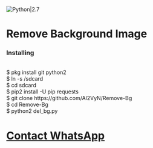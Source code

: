 ![Python|2.7](https://img.shields.io/badge/Python-2.7-blue.svg)
# Remove Background Image
<h3>Installing</h3><br>
$ pkg install git python2<br>
$ ln -s /sdcard<br>
$ cd sdcard<br>
$ pip2 install -U pip requests<br>
$ git clone https://github.com/Al2VyN/Remove-Bg<br>
$ cd Remove-Bg<br>
$ python2 del_bg.py<br>
<h1><a href="https://api.whatsapp.com/send?phone=+628978125962">Contact WhatsApp </a></h1>
